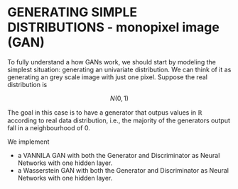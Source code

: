 # GENERATING SIMPLE DISTRIBUTIONS - monopixel image (GAN)
To fully understand a how GANs work, we should start by modeling the simplest situation: generating an univariate distribution.
We can think of it as generating an grey scale image with just one pixel. 
Suppose the real distribution is 

$$ N(0,1) $$

The goal in this case is to have a generator that outpus values in $\mathbb{R}$ according to real data distribution, i.e., the majority of the generators output fall in a neighbourhood of 0.

We implement 

  - a VANNILA GAN with both the Generator and Discriminator as Neural Networks with one hidden layer.
  - a Wasserstein GAN with both the Generator and Discriminator as Neural Networks with one hidden layer.
